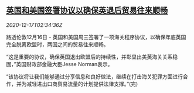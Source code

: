 <!--1608173746000-->
[英国和美国签署协议以确保英退后贸易往来顺畅](https://cn.reuters.com/article/usuk-trade-customsdeal-1217-idCNKBS28R08U)
------

<div><i>2020-12-17T02:34:36Z</i></div><p>路透伦敦12月16日 - 英国和美国周三签署了一项海关程序协议，以确保年底英国完全脱离欧盟时，两国之间的贸易往来顺畅。</p><p>“这是重要的协议，确保英国退出欧盟后的持续性，并彰显出美英海关关系稳固，”英国财政部金融大臣Jesse Norman表示。</p><p>“该协议将让我们能够通过分享信息和良好做法，继续在打击海关犯罪方面进行合作，并为减轻进出口商贸易流量的计划提供法律支撑。”(完)</p>
